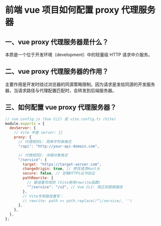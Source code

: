 # 前端 vue 项目如何配置 proxy 代理服务器

## 一、vue proxy 代理服务器是什么？

本质是一个位于开发环境（development）中的轻量级 HTTP 请求中介服务。

## 二、vue proxy 代理服务器的作用？

主要作用是开发时绕过浏览器的同源策略限制。因为请求是发给同源的开发服务器，当请求路径与代理配置匹配时，会转发到后端服务器。

## 三、如何配置 vue proxy 代理服务器？

```js
// vue.config.js (Vue CLI) 或 vite.config.ts (Vite)
module.exports = {
  devServer: {
    // Vite 中是 server: {}
    proxy: {
      // 代理规则1: 简单字符串格式
      "/api": "http://your-api-domain.com",

      // 代理规则2: 详细对象格式
      "/service": {
        target: "https://target-server.com",
        changeOrigin: true, // 修改请求Host头
        secure: false, // 忽略HTTPS证书验证
        pathRewrite: {
          // 路径重写规则 (Vite使用rewrite函数)
          "^/service": "/v2", // Vue CLI: 用正则替换路径
        },
        // Vite专用路径重写：
        // rewrite: path => path.replace(/^\/service/, '')
      },
    },
  },
};
```
